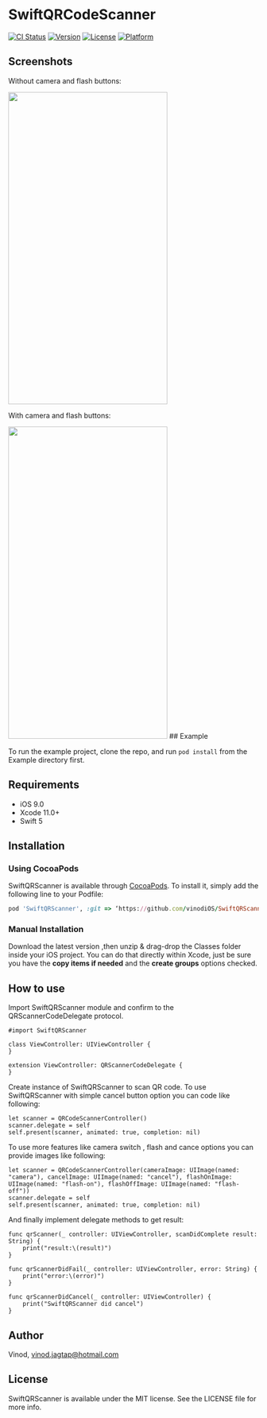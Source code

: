 # SwiftQRCodeScanner

[![CI Status](http://img.shields.io/travis/vinodiOS/SwiftQRScanner.svg?style=flat)](https://travis-ci.org/vinodiOS/SwiftQRScanner)
[![Version](https://img.shields.io/cocoapods/v/SwiftQRScanner.svg?style=flat)](http://cocoapods.org/pods/SwiftQRScanner)
[![License](https://img.shields.io/cocoapods/l/SwiftQRScanner.svg?style=flat)](http://cocoapods.org/pods/SwiftQRScanner)
[![Platform](https://img.shields.io/cocoapods/p/SwiftQRScanner.svg?style=flat)](http://cocoapods.org/pods/SwiftQRScanner)

## Screenshots
Without camera and flash buttons:

<img src="https://user-images.githubusercontent.com/30258541/71320186-e2315180-24cd-11ea-8be8-a616eb0e2c37.png" width="320" height="628">

With camera and flash buttons:

<img src="https://user-images.githubusercontent.com/30258541/71320169-97afd500-24cd-11ea-89c7-5d6be7c2fc55.png" width="320" height="628">
## Example

To run the example project, clone the repo, and run `pod install` from the Example directory first.

## Requirements
- iOS 9.0
- Xcode 11.0+
- Swift 5

## Installation
### Using CocoaPods
SwiftQRScanner is available through [CocoaPods](http://cocoapods.org). To install
it, simply add the following line to your Podfile:

```ruby
pod 'SwiftQRScanner', :git => ‘https://github.com/vinodiOS/SwiftQRScanner’
```
### Manual Installation
Download the latest version ,then unzip & drag-drop the Classes  folder inside your iOS project. You can do that directly within Xcode,
just be sure you have the **copy items if needed** and the **create groups** options checked.

## How to use
Import SwiftQRScanner module and confirm to the QRScannerCodeDelegate protocol.

```
#import SwiftQRScanner

class ViewController: UIViewController {
}

extension ViewController: QRScannerCodeDelegate {
}
```

Create instance of SwiftQRScanner to scan QR code. To use SwiftQRScanner with simple cancel button option you can code like following:
```
let scanner = QRCodeScannerController()
scanner.delegate = self
self.present(scanner, animated: true, completion: nil)
```
To use more features like camera switch , flash and cance options you can provide images like following:
```
let scanner = QRCodeScannerController(cameraImage: UIImage(named: "camera"), cancelImage: UIImage(named: "cancel"), flashOnImage: UIImage(named: "flash-on"), flashOffImage: UIImage(named: "flash-off"))
scanner.delegate = self
self.present(scanner, animated: true, completion: nil)
```
And finally implement delegate methods to get result:
```
func qrScanner(_ controller: UIViewController, scanDidComplete result: String) {
    print("result:\(result)")
}

func qrScannerDidFail(_ controller: UIViewController, error: String) {
    print("error:\(error)")
}

func qrScannerDidCancel(_ controller: UIViewController) {
    print("SwiftQRScanner did cancel")
}
```

## Author

Vinod, vinod.jagtap@hotmail.com

## License

SwiftQRScanner is available under the MIT license. See the LICENSE file for more info.
